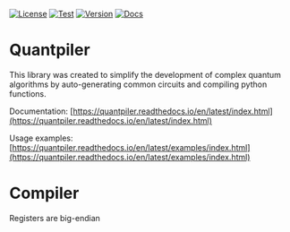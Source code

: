 [![License](https://img.shields.io/github/license/averyanalex/quantpiler.svg)](https://opensource.org/licenses/Apache-2.0)
[![Test](https://github.com/averyanalex/quantpiler/actions/workflows/test.yml/badge.svg)](https://github.com/averyanalex/quantpiler/actions/workflows/test.yml)
[![Version](https://img.shields.io/pypi/v/quantpiler.svg)](https://pypi.org/project/quantpiler/)
[![Docs](https://img.shields.io/readthedocs/quantpiler.svg)](https://quantpiler.readthedocs.io/en/latest/)

# Quantpiler

This library was created to simplify the development of complex quantum algorithms by
auto-generating common circuits and compiling python functions.

Documentation: [https://quantpiler.readthedocs.io/en/latest/index.html](https://quantpiler.readthedocs.io/en/latest/index.html)

Usage examples: [https://quantpiler.readthedocs.io/en/latest/examples/index.html](https://quantpiler.readthedocs.io/en/latest/examples/index.html)

# Compiler

Registers are big-endian
